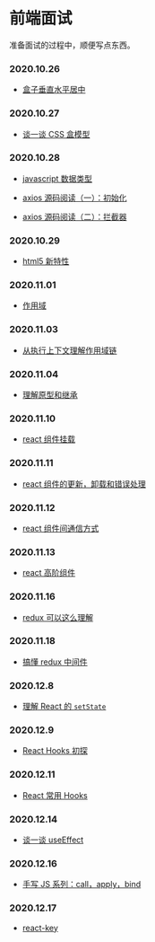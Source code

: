 <!--
 * @Author: tkiddo
 * @Date: 2020-11-02 08:43:42
 * @LastEditors: tkiddo
 * @LastEditTime: 2020-12-17 10:51:06
 * @Description:
-->

# 前端面试

准备面试的过程中，顺便写点东西。

### 2020.10.26

- [盒子垂直水平居中](https://github.com/tkiddo/front-end-interview/blob/main/docs/box-center.md)

### 2020.10.27

- [谈一谈 CSS 盒模型](https://github.com/tkiddo/front-end-interview/blob/main/docs/box-model.md)

### 2020.10.28

- [javascript 数据类型](https://github.com/tkiddo/front-end-interview/blob/main/docs/js-datatype.md)

- [axios 源码阅读（一）：初始化](https://github.com/tkiddo/front-end-interview/blob/main/docs/axios-init.md)

- [axios 源码阅读（二）：拦截器](https://github.com/tkiddo/front-end-interview/blob/main/docs/axios-interceptor.md)

### 2020.10.29

- [html5 新特性](https://github.com/tkiddo/front-end-interview/blob/main/docs/html5-new.md)

### 2020.11.01

- [作用域](https://github.com/tkiddo/front-end-interview/blob/main/docs/scope.md)

### 2020.11.03

- [从执行上下文理解作用域链](https://github.com/tkiddo/front-end-interview/blob/main/docs/scope-chain.md)

### 2020.11.04

- [理解原型和继承](https://github.com/tkiddo/front-end-interview/blob/main/docs/prototype-inheritance.md)

### 2020.11.10

- [react 组件挂载](https://github.com/tkiddo/front-end-interview/blob/main/docs/react-component-mounting.md)

### 2020.11.11

- [react 组件的更新，卸载和错误处理](https://github.com/tkiddo/front-end-interview/blob/main/docs/react-component-update-unmount-error.md)

### 2020.11.12

- [react 组件间通信方式](https://github.com/tkiddo/front-end-interview/blob/main/docs/react-component-communation.md)

### 2020.11.13

- [react 高阶组件](https://github.com/tkiddo/front-end-interview/blob/main/docs/react-HOC.md)

### 2020.11.16

- [redux 可以这么理解](https://github.com/tkiddo/front-end-interview/blob/main/docs/redux-simple-understanding.md)

### 2020.11.18

- [搞懂 redux 中间件](https://github.com/tkiddo/front-end-interview/blob/main/docs/redux-middleware.md)

### 2020.12.8

- [理解 React 的 `setState`](https://github.com/tkiddo/front-end-interview/blob/main/docs/react-setState.md)

### 2020.12.9

- [React Hooks 初探](https://github.com/tkiddo/front-end-interview/blob/main/docs/react-hooks-primer.md)

### 2020.12.11

- [React 常用 Hooks](https://github.com/tkiddo/front-end-interview/blob/main/docs/react-common-hooks.md)

### 2020.12.14

- [谈一谈 useEffect](https://github.com/tkiddo/front-end-interview/blob/main/docs/react-useEffect.md)

### 2020.12.16

- [手写 JS 系列：call，apply，bind](https://github.com/tkiddo/front-end-interview/blob/main/docs/call-apply-bind.md)

### 2020.12.17

- [react-key](https://github.com/tkiddo/front-end-interview/blob/main/docs/react-key.md)
